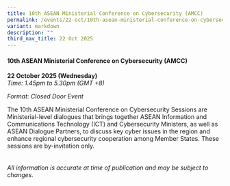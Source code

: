 ```yaml
---
title: 10th ASEAN Ministerial Conference on Cybersecurity (AMCC)
permalink: /events/22-oct/10th-asean-ministerial-conference-on-cybersecurity-amcc/
variant: markdown
description: ""
third_nav_title: 22 Oct 2025
---
```

#### **10th ASEAN Ministerial Conference on Cybersecurity (AMCC)**

**22 October 2025 (Wednesday)**  
*Time: 1.45pm to 5.30pm (GMT +8)*

*Format: Closed Door Event*

The 10th ASEAN Ministerial Conference on Cybersecurity Sessions are Ministerial-level dialogues that brings together ASEAN Information and Communications Technology (ICT) and Cybersecurity Ministers, as well as ASEAN Dialogue Partners, to discuss key cyber issues in the region and enhance regional cybersecurity cooperation among Member States. These sessions are by-invitation only.
<br><br><br>
*All information is accurate at time of publication and may be subject to changes.*